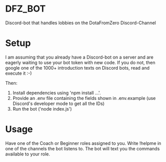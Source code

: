 # DFZ_BOT
Discord-bot that handles lobbies on the DotaFromZero Discord-Channel

# Setup
I am assuming that you already have a Discord-bot on a server and are eagerly waiting to use your bot token with new code.
If you do not, then google one of the 1000+ introduction texts on Discord bots, read and execute it :-)

Then:
1. Install dependencies using 'npm install ...'.
2. Provide an .env file containing the fields shown in .env.example (use Discord's developer mode to get all the IDs)
3. Run the bot ('node index.js')

# Usage
Have one of the Coach or Beginner roles assigned to you.
Write !helpme in one of the channels the bot listens to. 
The bot will text you the commands available to your role.

